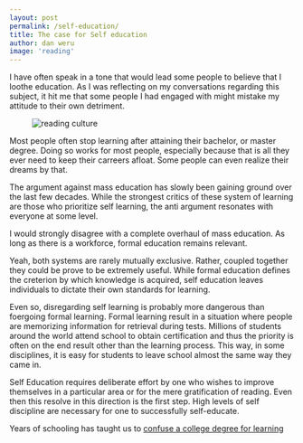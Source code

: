 ```yaml
---
layout: post
permalink: /self-education/
title: The case for Self education
author: dan weru
image: 'reading'
---
```


I have often speak in a tone that would lead some people to believe that I loothe education.
As I was reflecting on my conversations regarding this subject, it hit me that some people I had engaged with might
mistake my attitude to their own detriment.

<figure><img class = '' src = '{{site.baseurl}}/assets/posts/reading.jpg' alt = 'reading culture'></figure>
Most people often stop learning after attaining their bachelor, or master degree. Doing so works 
for most people, especially because that is all they ever need to keep their carreers afloat. Some
people can even realize their dreams by that.

The argument against mass education has slowly been gaining ground over the last few decades.
While the strongest critics of these system of learning are those who prioritize self learning, the
anti argument resonates with everyone at some level.

I would strongly disagree with a complete overhaul of mass education. As long as there is a 
workforce, formal education remains relevant.

Yeah, both systems are rarely mutually exclusive. Rather, coupled together they could be prove to be
extremely useful. While formal education defines the creterion by which knowledge is acquired, self
education leaves individuals to dictate their own standards for learning.

Even so, disregarding self learning is probably more dangerous than foergoing formal learning. Formal learning result in a situation where people are memorizing information for
retrieval during  tests.  Millions of students around the world attend school to obtain certification
and thus the priority is often on the end result other than the learning process. This way, in some 
disciplines, it is easy for students to leave school almost  the same way they came in.

Self Education requires deliberate effort by one who wishes to improve themselves in a particular area
or for the mere gratification of reading. Even then this resolve in this direction is the first step. High levels of
self discipline are necessary for one to successfully self-educate.

Years of schooling has taught us to <a href = 'https://www.scotthyoung.com/blog/2007/09/05/dont-confuse-a-degree-with-learning/' class = 'link-follow' target = '_blank'>confuse a college degree for learning</a>